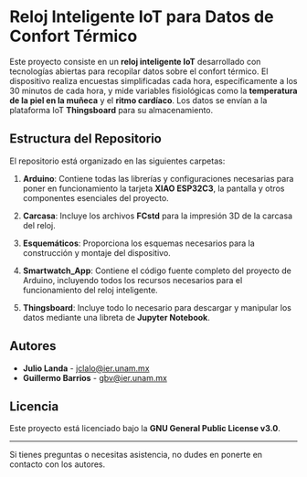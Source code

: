 # Reloj Inteligente IoT para Datos de Confort Térmico

Este proyecto consiste en un **reloj inteligente IoT** desarrollado con tecnologías abiertas para recopilar datos sobre el confort térmico. El dispositivo realiza encuestas simplificadas cada hora, específicamente a los 30 minutos de cada hora, y mide variables fisiológicas como la **temperatura de la piel en la muñeca** y el **ritmo cardíaco**. Los datos se envían a la plataforma IoT **Thingsboard** para su almacenamiento.

## Estructura del Repositorio

El repositorio está organizado en las siguientes carpetas:

1. **Arduino**: Contiene todas las librerías y configuraciones necesarias para poner en funcionamiento la tarjeta **XIAO ESP32C3**, la pantalla y otros componentes esenciales del proyecto.

2. **Carcasa**: Incluye los archivos **FCstd** para la impresión 3D de la carcasa del reloj.

3. **Esquemáticos**: Proporciona los esquemas necesarios para la construcción y montaje del dispositivo.

4. **Smartwatch_App**: Contiene el código fuente completo del proyecto de Arduino, incluyendo todos los recursos necesarios para el funcionamiento del reloj inteligente.

5. **Thingsboard**: Incluye todo lo necesario para descargar y manipular los datos mediante una libreta de **Jupyter Notebook**.

## Autores

- **Julio Landa** - [jclalo@ier.unam.mx](mailto:jclalo@ier.unam.mx)
- **Guillermo Barrios** - [gbv@ier.unam.mx](mailto:gbv@ier.unam.mx)

## Licencia

Este proyecto está licenciado bajo la **GNU General Public License v3.0**.

---

Si tienes preguntas o necesitas asistencia, no dudes en ponerte en contacto con los autores.
